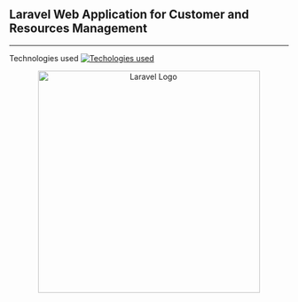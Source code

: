 Laravel Web Application for Customer and Resources Management
-------------------------------------------------------------
-------------------------------------------------------------

Technologies used
[![Techologies used](https://skillicons.dev/icons?i=laravel&perline=3)](https://skillicons.dev)

<p align="center"><a href="https://laravel.com" target="_blank"><img src="https://raw.githubusercontent.com/laravel/art/master/logo-lockup/5%20SVG/2%20CMYK/1%20Full%20Color/laravel-logolockup-cmyk-red.svg" width="400" alt="Laravel Logo"></a></p>
